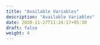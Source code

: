 ```yaml
---
title: "Available Variables"
description: "Available Variables"
date: 2020-11-27T11:24:17+05:30
draft: false
weight: 4
---
```


